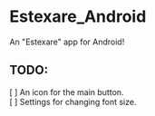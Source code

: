 # Estexare_Android
An "Estexare" app for Android!



## TODO:  
[ ] An icon for the main button.  
[ ] Settings for changing font size.  

